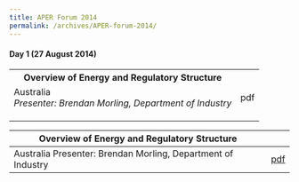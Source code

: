 ```yaml
---
title: APER Forum 2014
permalink: /archives/APER-forum-2014/
---
```

#### **Day 1 (27 August 2014)**

<table>
  <tr>
    <th><b>Overview of Energy and Regulatory Structure</b></th>
    <th></th>
  </tr>
  <tr>
    <td>Australia<br><i>Presenter: Brendan Morling, Department of Industry</i><br></td>
    <td><a ref="/files/2014-australia-overview.pdf">pdf</a></td>
  </tr>
  <tr>
    <td></td>
    <td></td>
  </tr>
  <tr>
    <td></td>
    <td></td>
  </tr>
  <tr>
    <td></td>
    <td></td>
  </tr>
</table>

| Overview of Energy and Regulatory Structure                  |                                            |
|--------------------------------------------------------------|--------------------------------------------|
| Australia Presenter: Brendan Morling, Department of Industry | [pdf](/files/2014-australia-overview.pdf)  |
